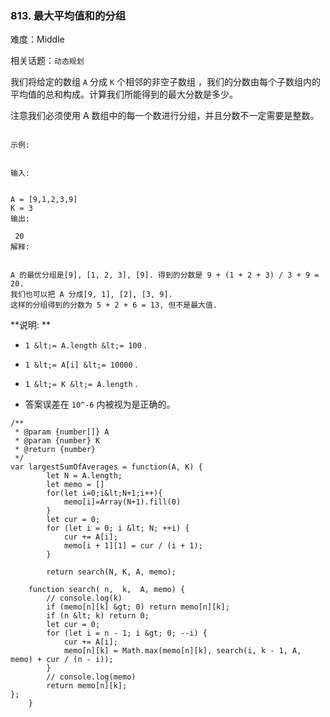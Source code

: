 ### 813. 最大平均值和的分组

难度：Middle

相关话题：`动态规划`

我们将给定的数组 `A` 分成 `K` 个相邻的非空子数组 ，我们的分数由每个子数组内的平均值的总和构成。计算我们所能得到的最大分数是多少。



注意我们必须使用 A 数组中的每一个数进行分组，并且分数不一定需要是整数。





```

示例:


输入:

 
A = [9,1,2,3,9]
K = 3
输出:

 20
解释:

 
A 的最优分组是[9], [1, 2, 3], [9]. 得到的分数是 9 + (1 + 2 + 3) / 3 + 9 = 20.
我们也可以把 A 分成[9, 1], [2], [3, 9].
这样的分组得到的分数为 5 + 2 + 6 = 13, 但不是最大值.

```

 **说明: ** 





*  `1 &lt;= A.length &lt;= 100` .

*  `1 &lt;= A[i] &lt;= 10000` .

*  `1 &lt;= K &lt;= A.length` .

* 答案误差在 `10^-6` 内被视为是正确的。






```
/**
 * @param {number[]} A
 * @param {number} K
 * @return {number}
 */
var largestSumOfAverages = function(A, K) {
        let N = A.length;
        let memo = []
        for(let i=0;i&lt;N+1;i++){
            memo[i]=Array(N+1).fill(0)
        }
        let cur = 0;
        for (let i = 0; i &lt; N; ++i) {
            cur += A[i];
            memo[i + 1][1] = cur / (i + 1);
        }
    
        return search(N, K, A, memo);
    
    function search( n,  k,  A, memo) {
        // console.log(k)
        if (memo[n][k] &gt; 0) return memo[n][k];
        if (n &lt; k) return 0;
        let cur = 0;
        for (let i = n - 1; i &gt; 0; --i) {
            cur += A[i];
            memo[n][k] = Math.max(memo[n][k], search(i, k - 1, A, memo) + cur / (n - i));
        }
        // console.log(memo)
        return memo[n][k];
};
    }

   



```
